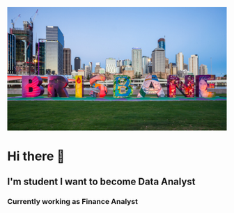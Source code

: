 ![Photo of Brisbane](https://github.com/luisfers5/luisfers5/blob/main/Imagenes/Brisbane%20(5).jpg)


# Hi there 👋

## I'm student I want to become Data Analyst
### Currently working as Finance Analyst


